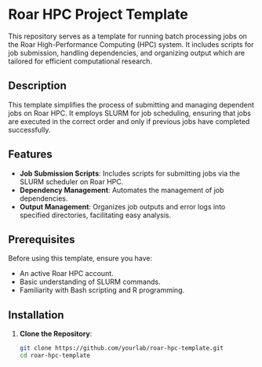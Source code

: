 # Roar HPC Project Template

This repository serves as a template for running batch processing jobs on the Roar High-Performance Computing (HPC) system. It includes scripts for job submission, handling dependencies, and organizing output which are tailored for efficient computational research.

## Description

This template simplifies the process of submitting and managing dependent jobs on Roar HPC. It employs SLURM for job scheduling, ensuring that jobs are executed in the correct order and only if previous jobs have completed successfully.

## Features

- **Job Submission Scripts**: Includes scripts for submitting jobs via the SLURM scheduler on Roar HPC.
- **Dependency Management**: Automates the management of job dependencies.
- **Output Management**: Organizes job outputs and error logs into specified directories, facilitating easy analysis.

## Prerequisites

Before using this template, ensure you have:
- An active Roar HPC account.
- Basic understanding of SLURM commands.
- Familiarity with Bash scripting and R programming.

## Installation

1. **Clone the Repository**:
   ```bash
   git clone https://github.com/yourlab/roar-hpc-template.git
   cd roar-hpc-template
